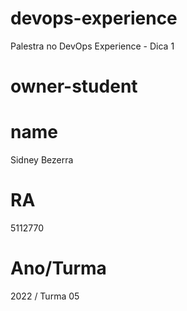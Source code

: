 # devops-experience

Palestra no DevOps Experience - Dica 1 


# owner-student
# name
Sidney Bezerra
# RA
5112770
# Ano/Turma
2022 / Turma 05

